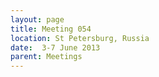 ```yaml
---
layout: page
title: Meeting 054
location: St Petersburg, Russia
date:  3-7 June 2013
parent: Meetings
---
```

